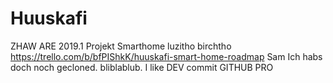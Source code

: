 # Huuskafi
ZHAW ARE 2019.1
Projekt Smarthome
luzitho
birchtho
https://trello.com/b/bfPIShkK/huuskafi-smart-home-roadmap
Sam
Ich habs doch noch gecloned.
bliblablub.
I like DEV
commit
GITHUB PRO

